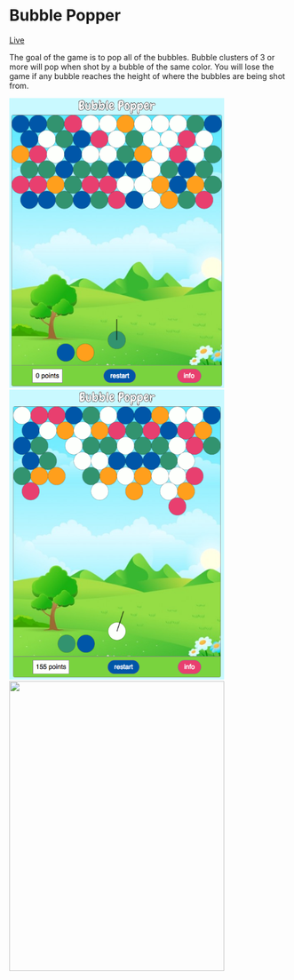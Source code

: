 # Bubble Popper

[Live](http://reedwilliams24.github.io/bubblePopper)

The goal of the game is to pop all of the bubbles. Bubble clusters of 3 or more will pop when shot by a bubble of the same color. You will lose the game if any bubble reaches the height of where the bubbles are being shot from.

<div>
  <img src="https://raw.githubusercontent.com/reedwilliams24/bubblePopper/master/docs/screen_shot_1.png" width='387' height='522'>
  <img src="https://raw.githubusercontent.com/reedwilliams24/bubblePopper/master/docs/screen_shot_2.png" width='387' height='522'>
  <img src="https://raw.githubusercontent.com/reedwilliams24/bubblePopper/master/docs/BubblePop.gif" width='387' height='522'>
</div>
